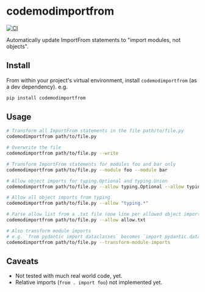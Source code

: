# codemodimportfrom

[![CI](https://github.com/Peter554/codemodimportfrom/actions/workflows/ci.yml/badge.svg)](https://github.com/Peter554/codemodimportfrom/actions/workflows/ci.yml)

Automatically update ImportFrom statements to "import modules, not objects".

## Install

From within your project's virtual environment, install `codemodimportfrom` (as a dev dependency). e.g.

```sh
pip install codemodimportfrom
```

## Usage

```sh
# Transform all ImportFrom statements in the file path/to/file.py
codemodimportfrom path/to/file.py

# Overwrite the file
codemodimportfrom path/to/file.py --write

# Transform ImportFrom statements for modules foo and bar only
codemodimportfrom path/to/file.py --module foo --module bar

# Allow object imports for typing.Optional and typing.Union
codemodimportfrom path/to/file.py --allow typing.Optional --allow typing.Union

# Allow all object imports from typing
codemodimportfrom path/to/file.py --allow "typing.*"

# Parse allow list from a .txt file (one line per allowed object import)
codemodimportfrom path/to/file.py --allow allow.txt

# Also transform module imports 
# e.g. `from pydantic import dataclasses` becomes `import pydantic.dataclasses`
codemodimportfrom path/to/file.py --transform-module-imports
```

## Caveats

* Not tested with much real world code, yet.
* Relative imports (`from . import foo`) not implemented yet.

